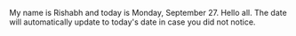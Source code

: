 My name is Rishabh and today is Monday, September 27. Hello all. The date will automatically update to today's date in case you did not notice.
